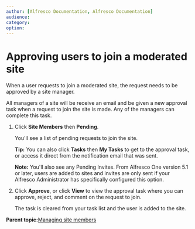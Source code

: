 ```yaml
---
author: [Alfresco Documentation, Alfresco Documentation]
audience: 
category: 
option: 
---
```


# Approving users to join a moderated site

When a user requests to join a moderated site, the request needs to be approved by a site manager.

All managers of a site will be receive an email and be given a new approval task when a request to join the site is made. Any of the managers can complete this task.

1.  Click **Site Members** then **Pending**.

    You'll see a list of pending requests to join the site.

    **Tip:** You can also click **Tasks** then **My Tasks** to get to the approval task, or access it direct from the notification email that was sent.

    **Note:** You'll also see any Pending Invites. From Alfresco One version 5.1 or later, users are added to sites and invites are only sent if your Alfresco Administrator has specifically configured this option.

2.  Click **Approve**, or click **View** to view the approval task where you can approve, reject, and comment on the request to join.

    The task is cleared from your task list and the user is added to the site.


**Parent topic:**[Managing site members](../concepts/members-manage.md)

